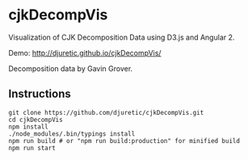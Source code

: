 cjkDecompVis
============
Visualization of CJK Decomposition Data using D3.js and Angular 2.

Demo: http://djuretic.github.io/cjkDecompVis/

Decomposition data by Gavin Grover.

## Instructions

```
git clone https://github.com/djuretic/cjkDecompVis.git
cd cjkDecompVis
npm install
./node_modules/.bin/typings install
npm run build # or "npm run build:production" for minified build
npm run start
```
